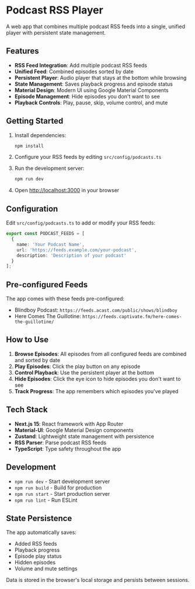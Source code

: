 # Podcast RSS Player

A web app that combines multiple podcast RSS feeds into a single, unified player with persistent state management.

## Features

- **RSS Feed Integration**: Add multiple podcast RSS feeds
- **Unified Feed**: Combined episodes sorted by date
- **Persistent Player**: Audio player that stays at the bottom while browsing
- **State Management**: Saves playback progress and episode status
- **Material Design**: Modern UI using Google Material Components
- **Episode Management**: Hide episodes you don't want to see
- **Playback Controls**: Play, pause, skip, volume control, and mute

## Getting Started

1. Install dependencies:
   ```bash
   npm install
   ```

2. Configure your RSS feeds by editing `src/config/podcasts.ts`

3. Run the development server:
   ```bash
   npm run dev
   ```

4. Open [http://localhost:3000](http://localhost:3000) in your browser

## Configuration

Edit `src/config/podcasts.ts` to add or modify your RSS feeds:

```typescript
export const PODCAST_FEEDS = [
  {
    name: 'Your Podcast Name',
    url: 'https://feeds.example.com/your-podcast',
    description: 'Description of your podcast'
  }
];
```

## Pre-configured Feeds

The app comes with these feeds pre-configured:

- Blindboy Podcast: `https://feeds.acast.com/public/shows/blindboy`
- Here Comes The Guillotine: `https://feeds.captivate.fm/here-comes-the-guillotine/`

## How to Use

1. **Browse Episodes**: All episodes from all configured feeds are combined and sorted by date
2. **Play Episodes**: Click the play button on any episode
3. **Control Playback**: Use the persistent player at the bottom
4. **Hide Episodes**: Click the eye icon to hide episodes you don't want to see
5. **Track Progress**: The app remembers which episodes you've played

## Tech Stack

- **Next.js 15**: React framework with App Router
- **Material-UI**: Google Material Design components
- **Zustand**: Lightweight state management with persistence
- **RSS Parser**: Parse podcast RSS feeds
- **TypeScript**: Type safety throughout the app

## Development

- `npm run dev` - Start development server
- `npm run build` - Build for production
- `npm run start` - Start production server
- `npm run lint` - Run ESLint

## State Persistence

The app automatically saves:
- Added RSS feeds
- Playback progress
- Episode play status
- Hidden episodes
- Volume and mute settings

Data is stored in the browser's local storage and persists between sessions.
